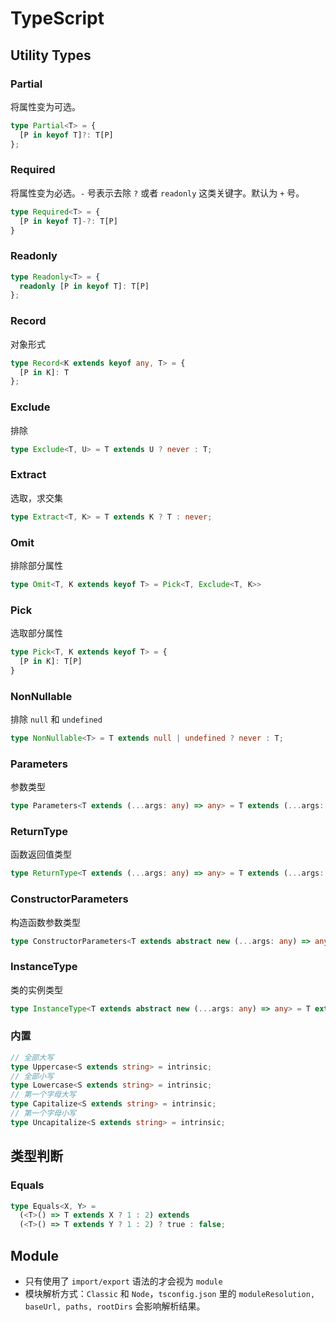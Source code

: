 # TypeScript

## Utility Types
### Partial
将属性变为可选。
``` typescript
type Partial<T> = { 
  [P in keyof T]?: T[P] 
};
```

### Required
将属性变为必选。`-` 号表示去除 `?` 或者 `readonly` 这类关键字。默认为 `+` 号。
```typescript
type Required<T> = { 
  [P in keyof T]-?: T[P] 
}
```

### Readonly
```typescript
type Readonly<T> = { 
  readonly [P in keyof T]: T[P] 
};
```

### Record
对象形式
```typescript
type Record<K extends keyof any, T> = { 
  [P in K]: T 
};
```

### Exclude
排除
```typescript
type Exclude<T, U> = T extends U ? never : T;
```

### Extract
选取，求交集
```typescript
type Extract<T, K> = T extends K ? T : never;
```

### Omit
排除部分属性
```typescript
type Omit<T, K extends keyof T> = Pick<T, Exclude<T, K>>
```

### Pick
选取部分属性
```typescript
type Pick<T, K extends keyof T> = {
  [P in K]: T[P]
}
```

### NonNullable
排除 `null` 和 `undefined`
```typescript
type NonNullable<T> = T extends null | undefined ? never : T;
```

### Parameters
参数类型
```typescript
type Parameters<T extends (...args: any) => any> = T extends (...args: infer P) => any ? P : never;
```

### ReturnType
函数返回值类型
```typescript
type ReturnType<T extends (...args: any) => any> = T extends (...args: any) => infer R ? R : any;
```

### ConstructorParameters
构造函数参数类型
```typescript
type ConstructorParameters<T extends abstract new (...args: any) => any> = T extends abstract new (...args: infer P) => any ? P : never;
```

### InstanceType
类的实例类型
```typescript
type InstanceType<T extends abstract new (...args: any) => any> = T extends abstract new (...args: any) => infer R ? R : any;
```

### 内置
```typescript
// 全部大写
type Uppercase<S extends string> = intrinsic;
// 全部小写
type Lowercase<S extends string> = intrinsic;
// 第一个字母大写
type Capitalize<S extends string> = intrinsic;
// 第一个字母小写
type Uncapitalize<S extends string> = intrinsic;
```

## 类型判断 
### Equals
```typescript
type Equals<X, Y> =
  (<T>() => T extends X ? 1 : 2) extends
  (<T>() => T extends Y ? 1 : 2) ? true : false;
```

## Module

- 只有使用了 `import/export` 语法的才会视为 `module`
- 模块解析方式：`Classic` 和 `Node`，`tsconfig.json` 里的 `moduleResolution, baseUrl, paths, rootDirs` 会影响解析结果。
